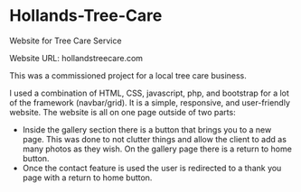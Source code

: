 # Hollands-Tree-Care
Website for Tree Care Service 

Website URL: hollandstreecare.com

This was a commissioned project for a local tree care business. 

I used a combination of HTML, CSS, javascript, php, and bootstrap for a lot of the framework (navbar/grid).
It is a simple, responsive, and user-friendly website.
The website is all on one page outside of two parts:
  - Inside the gallery section there is a button that brings you to a new page. This was done to not clutter things and allow the client to add as many photos as they wish. On the gallery page there is a return to home button. 
  - Once the contact feature is used the user is redirected to a thank you page with a return to home button.
